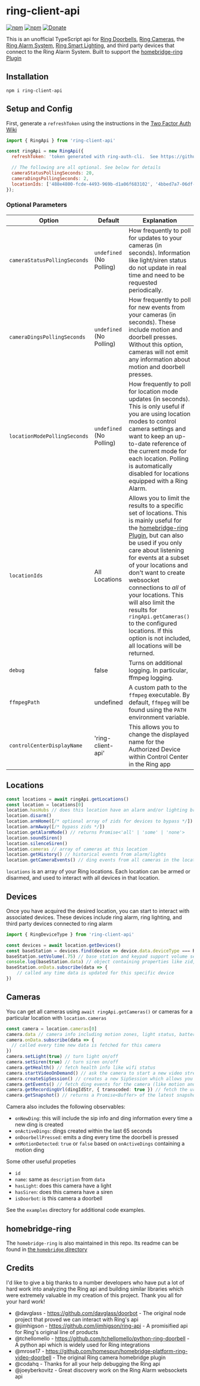 # ring-client-api

[![npm](https://badgen.net/npm/v/ring-client-api)](https://www.npmjs.com/package/ring-client-api)
[![npm](https://badgen.net/npm/dt/ring-client-api)](https://www.npmjs.com/package/ring-client-api)
[![Donate](https://img.shields.io/badge/Donate-PayPal-green.svg)](https://www.paypal.com/cgi-bin/webscr?cmd=_donations&business=HD9ZPB34FY428&currency_code=USD&source=url)

This is an unofficial TypeScript api for [Ring Doorbells](https://shop.ring.com/pages/doorbell-cameras),
[Ring Cameras](https://shop.ring.com/pages/security-cameras),
the [Ring Alarm System](https://shop.ring.com/pages/security-system),
[Ring Smart Lighting](https://shop.ring.com/pages/smart-lighting),
and third party devices that connect to the Ring Alarm System.
Built to support the [homebridge-ring Plugin](./homebridge)

## Installation

`npm i ring-client-api`

## Setup and Config

First, generate a `refreshToken` using the instructions in the [Two Factor Auth Wiki](https://github.com/dgreif/ring/wiki/Two-Factor-Auth)

```js
import { RingApi } from 'ring-client-api'

const ringApi = new RingApi({
  refreshToken: 'token generated with ring-auth-cli.  See https://github.com/dgreif/ring/wiki/Two-Factor-Auth',

  // The following are all optional. See below for details
  cameraStatusPollingSeconds: 20,
  cameraDingsPollingSeconds: 2,
  locationIds: ['488e4800-fcde-4493-969b-d1a06f683102', '4bbed7a7-06df-4f18-b3af-291c89854d60']
});
```

### Optional Parameters

Option | Default | Explanation
--- | --- | ---
`cameraStatusPollingSeconds` | `undefined` (No Polling) | How frequently to poll for updates to your cameras (in seconds).  Information like light/siren status do not update in real time and need to be requested periodically.
`cameraDingsPollingSeconds` | `undefined` (No Polling) | How frequently to poll for new events from your cameras (in seconds).  These include motion and doorbell presses.  Without this option, cameras will not emit any information about motion and doorbell presses.
`locationModePollingSeconds` | `undefined` (No Polling) | How frequently to poll for location mode updates (in seconds).  This is only useful if you are using location modes to control camera settings and want to keep an up-to-date reference of the current mode for each location.  Polling is automatically disabled for locations equipped with a Ring Alarm.
`locationIds` | All Locations | Allows you to limit the results to a specific set of locations. This is mainly useful for the [homebridge-ring Plugin](./homebridge), but can also be used if you only care about listening for events at a subset of your locations and don't want to create websocket connections to _all_ of your locations. This will also limit the results for `ringApi.getCameras()` to the configured locations. If this option is not included, all locations will be returned.
`debug` | false | Turns on additional logging.  In particular, ffmpeg logging.
`ffmpegPath` | undefined | A custom path to the `ffmpeg` executable.  By default, `ffmpeg` will be found using the `PATH` environment variable.
`controlCenterDisplayName` | 'ring-client-api' | This allows you to change the displayed name for the Authorized Device within Control Center in the Ring app

## Locations
```typescript
const locations = await ringApi.getLocations()
const location = locations[0]
location.hasHubs // does this location have an alarm and/or lighting bridge
location.disarm()
location.armHome([/* optional array of zids for devices to bypass */])
location.armAway([/* bypass zids */])
location.getAlarmMode() // returns Promise<'all' | 'some' | 'none'>
location.soundSiren()
location.silenceSiren()
location.cameras // array of cameras at this location
location.getHistory() // historical events from alarm/lights
location.getCameraEvents() // ding events from all cameras in the location
```

`locations` is an array of your Ring locations. Each location can be armed or disarmed,
and used to interact with all devices in that location.

## Devices
Once you have acquired the desired location, you can start
to interact with associated devices. These devices include ring alarm, ring lighting,
and third party devices connected to ring alarm
```js
import { RingDeviceType } from 'ring-client-api'

const devices = await location.getDevices()
const baseStation = devices.find(device => device.data.deviceType === RingDeviceType.BaseStation)
baseStation.setVolume(.75) // base station and keypad support volume settings between 0 and 1
console.log(baseStation.data) // object containing properties like zid, name, roomId, faulted, tamperStatus, etc.
baseStation.onData.subscribe(data => {
    // called any time data is updated for this specific device
})
```

## Cameras
You can get all cameras using `await ringApi.getCameras()` or cameras for a particular
location with `location.cameras`

```typescript
const camera = location.cameras[0]
camera.data // camera info including motion zones, light status, battery, etc.
camera.onData.subscribe(data => {
  // called every time new data is fetched for this camera
})
camera.setLight(true) // turn light on/off
camera.setSiren(true) // turn siren on/off
camera.getHealth() // fetch health info like wifi status
camera.startVideoOnDemand() // ask the camera to start a new video stream
camera.createSipSession() // creates a new SipSession which allows you to control RTP flow
camera.getEvents() // fetch ding events for the camera (like motion and doorbell presses)
camera.getRecordingUrl(dingIdStr, { transcoded: true }) // fetch the url for a recording
camera.getSnapshot() // returns a Promise<Buffer> of the latest snapshot from the camera

```

Camera also includes the following observables:
* `onNewDing`: this will include the sip info and ding information every time a new ding is created
* `onActiveDings`: dings created within the last 65 seconds
* `onDoorbellPressed`: emits a ding every time the doorbell is pressed
* `onMotionDetected`: `true` or `false` based on `onActiveDings` containing a motion ding

Some other useful propeties
* `id`
* `name`: same as `description` from `data`
* `hasLight`: does this camera have a light
* `hasSiren`: does this camera have a siren
* `isDoorbot`: is this camera a doorbell

See the `examples` directory for additional code examples.

## homebridge-ring

The `homebridge-ring` is also maintained in this repo.  Its readme can be found in [the `homebridge` directory](./homebridge)

## Credits

I'd like to give a big thanks to a number developers who have put a lot of hard work into analyzing the
Ring api and building similar libraries which were extremely valuable in my creation of this project.  Thank you all
for your hard work!

 * @davglass - https://github.com/davglass/doorbot - The original node project that proved we can interact with Ring's api
 * @jimhigson - https://github.com/jimhigson/ring-api - A promisified api for Ring's original line of products
 * @tchellomello - https://github.com/tchellomello/python-ring-doorbell - A python api which is widely used for Ring integrations
 * @mrose17 - https://github.com/homespun/homebridge-platform-ring-video-doorbell - The original Ring camera homebridge plugin
 * @codahq - Thanks for all your help debugging the Ring api
 * @joeyberkovitz - Great discovery work on the Ring Alarm websockets api
